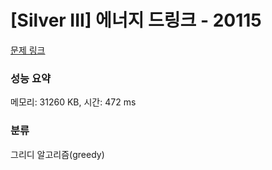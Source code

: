 # [Silver III] 에너지 드링크 - 20115 

[문제 링크](https://www.acmicpc.net/problem/20115) 

### 성능 요약

메모리: 31260 KB, 시간: 472 ms

### 분류

그리디 알고리즘(greedy)

